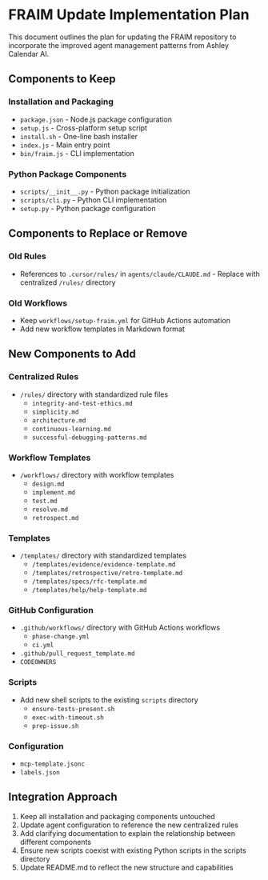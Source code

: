 # FRAIM Update Implementation Plan

This document outlines the plan for updating the FRAIM repository to incorporate the improved agent management patterns from Ashley Calendar AI.

## Components to Keep

### Installation and Packaging
- `package.json` - Node.js package configuration
- `setup.js` - Cross-platform setup script
- `install.sh` - One-line bash installer
- `index.js` - Main entry point
- `bin/fraim.js` - CLI implementation

### Python Package Components
- `scripts/__init__.py` - Python package initialization
- `scripts/cli.py` - Python CLI implementation
- `setup.py` - Python package configuration

## Components to Replace or Remove

### Old Rules
- References to `.cursor/rules/` in `agents/claude/CLAUDE.md` - Replace with centralized `/rules/` directory

### Old Workflows
- Keep `workflows/setup-fraim.yml` for GitHub Actions automation
- Add new workflow templates in Markdown format

## New Components to Add

### Centralized Rules
- `/rules/` directory with standardized rule files
  - `integrity-and-test-ethics.md`
  - `simplicity.md`
  - `architecture.md`
  - `continuous-learning.md`
  - `successful-debugging-patterns.md`

### Workflow Templates
- `/workflows/` directory with workflow templates
  - `design.md`
  - `implement.md`
  - `test.md`
  - `resolve.md`
  - `retrospect.md`

### Templates
- `/templates/` directory with standardized templates
  - `/templates/evidence/evidence-template.md`
  - `/templates/retrospective/retro-template.md`
  - `/templates/specs/rfc-template.md`
  - `/templates/help/help-template.md`

### GitHub Configuration
- `.github/workflows/` directory with GitHub Actions workflows
  - `phase-change.yml`
  - `ci.yml`
- `.github/pull_request_template.md`
- `CODEOWNERS`

### Scripts
- Add new shell scripts to the existing `scripts` directory
  - `ensure-tests-present.sh`
  - `exec-with-timeout.sh`
  - `prep-issue.sh`

### Configuration
- `mcp-template.jsonc`
- `labels.json`

## Integration Approach

1. Keep all installation and packaging components untouched
2. Update agent configuration to reference the new centralized rules
3. Add clarifying documentation to explain the relationship between different components
4. Ensure new scripts coexist with existing Python scripts in the scripts directory
5. Update README.md to reflect the new structure and capabilities